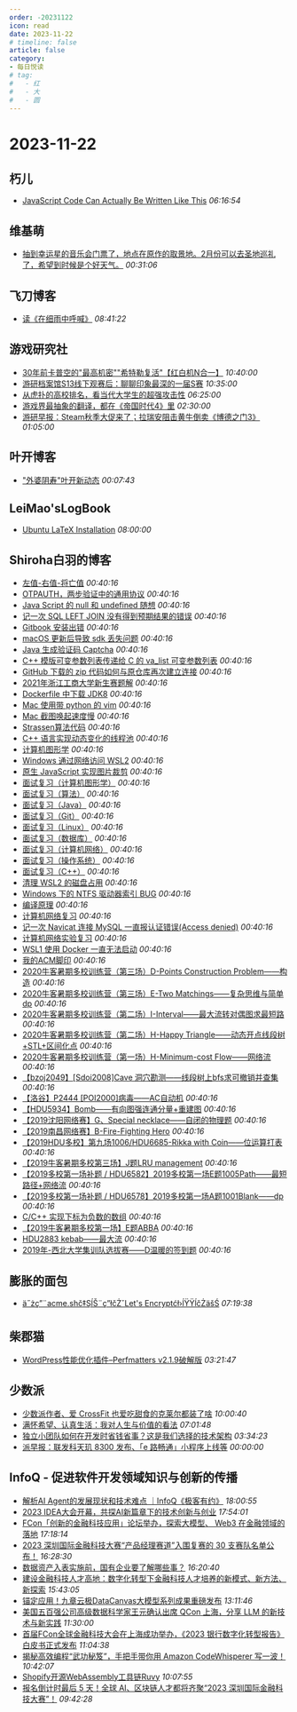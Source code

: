 ```yaml
---
order: -20231122
icon: read
date: 2023-11-22
# timeline: false
article: false
category:
- 每日悦读
# tag:
#   - 红
#   - 大
#   - 圆
---
```


# 2023-11-22 
## 朽儿<span></span>
* [JavaScript Code Can Actually Be Written Like This](https://javascript.plainenglish.io/javascript-code-can-actually-be-written-like-this-3e404f0e6024?source=rss-c3917681a8f5------2) *06:16:54* 
## 维基萌<span></span>
* [抽到幸运星的音乐会门票了，地点在原作的取景地。2月份可以去圣地巡礼了，希望到时候是个好天气。](https://www.wikimoe.com/t) *00:31:06* 
## 飞刀博客<span></span>
* [读《在细雨中呼喊》](https://www.feidaoboke.com/post/read-zai-xi-yu-zhong-hu-han.html) *08:41:22* 
## 游戏研究社<span></span>
* [30年前卡普空的"最高机密""希特勒复活"【红白机N合一】](https://player.bilibili.com/player.html?bvid=1RM411Z7X3&page=1) *10:40:00* 
* [游研档案馆S13线下观赛后：聊聊印象最深的一届S赛](https://www.yystv.cn/p/11355) *10:35:00* 
* [从虎扑的高校排名，看当代大学生的超强攻击性](https://www.yystv.cn/p/11354) *06:25:00* 
* [游戏界最抽象的翻译，都在《帝国时代4》里](https://www.yystv.cn/p/11353) *02:30:00* 
* [游研早报：Steam秋季大促来了；拉瑞安阻击黄牛倒卖《博德之门3》](https://www.yystv.cn/p/11352) *01:05:00* 
## 叶开博客<span></span>
* ["外婆阴寿"叶开新动态](https://qq.md/post/720) *00:07:43* 
## LeiMao'sLogBook<span></span>
* [Ubuntu LaTeX Installation](https://leimao.github.io/blog/Ubuntu-LaTeX-Installation/) *08:00:00* 
## Shiroha白羽的博客<span></span>
* [左值-右值-将亡值](https://blog.mauve.icu/2023/09/03/cpp/lvalue-xvalue-prvalue/) *00:40:16* 
* [OTPAUTH，两步验证中的通用协议](https://blog.mauve.icu/2023/08/16/develop-note/otpauth/) *00:40:16* 
* [Java Script 的 null 和 undefined 随想](https://blog.mauve.icu/2022/08/29/thoughts/java-script-null-undefine/) *00:40:16* 
* [记一次 SQL LEFT JOIN 没有得到预期结果的错误](https://blog.mauve.icu/2022/05/29/develop-note/sql-left-join-fail/) *00:40:16* 
* [Gitbook 安装出错](https://blog.mauve.icu/2022/03/24/develop-note/gitbook-install-error/) *00:40:16* 
* [macOS 更新后导致 sdk 丢失问题](https://blog.mauve.icu/2022/03/22/mac/clion-mac-CMAKE_OSX_SYSROOT/) *00:40:16* 
* [Java 生成验证码 Captcha](https://blog.mauve.icu/2022/03/19/develop-note/java-create-captcha/) *00:40:16* 
* [C++ 模版可变参数列表传递给 C 的 va_list 可变参数列表](https://blog.mauve.icu/2022/01/12/cpp/cpp-template-variable-parameter-to-c/) *00:40:16* 
* [GitHub 下载的 zip 代码如何与原仓库再次建立连接](https://blog.mauve.icu/2021/11/25/develop-note/git-remote-reconnect/) *00:40:16* 
* [2021年浙江工商大学新生赛题解](https://blog.mauve.icu/2021/11/21/acm/other-note/2021-ZJGSU-ACM-freshman-competition/) *00:40:16* 
* [Dockerfile 中下载 JDK8](https://blog.mauve.icu/2021/11/18/develop-note/dockerfile-run-apt-install-jdk-8/) *00:40:16* 
* [Mac 使用带 python 的 vim](https://blog.mauve.icu/2021/11/15/mac/macvim/) *00:40:16* 
* [Mac 截图唤起速度慢](https://blog.mauve.icu/2021/10/24/mac/screen-cut/) *00:40:16* 
* [Strassen算法代码](https://blog.mauve.icu/2021/10/13/cpp/Strassen/) *00:40:16* 
* [C++ 语言实现动态变化的线程池](https://blog.mauve.icu/2021/10/13/cpp/thread-pool/) *00:40:16* 
* [计算机图形学](https://blog.mauve.icu/2021/06/10/notebook/Computer-Graphics/) *00:40:16* 
* [Windows 通过网络访问 WSL2](https://blog.mauve.icu/2021/06/07/develop-note/wsl-localhost/) *00:40:16* 
* [原生 JavaScript 实现图片裁剪](https://blog.mauve.icu/2021/05/17/front-end/Front-end-image-cropping-effect/) *00:40:16* 
* [面试复习（计算机图形学）](https://blog.mauve.icu/2021/03/27/interview/computer-graphics/) *00:40:16* 
* [面试复习（算法）](https://blog.mauve.icu/2021/03/27/interview/algorithm/) *00:40:16* 
* [面试复习（Java）](https://blog.mauve.icu/2021/02/25/interview/java/) *00:40:16* 
* [面试复习（Git）](https://blog.mauve.icu/2021/02/24/interview/git/) *00:40:16* 
* [面试复习（Linux）](https://blog.mauve.icu/2021/02/23/interview/linux/) *00:40:16* 
* [面试复习（数据库）](https://blog.mauve.icu/2021/02/23/interview/database/) *00:40:16* 
* [面试复习（计算机网络）](https://blog.mauve.icu/2021/02/23/interview/computer-network/) *00:40:16* 
* [面试复习（操作系统）](https://blog.mauve.icu/2021/02/22/interview/operating-system/) *00:40:16* 
* [面试复习（C++）](https://blog.mauve.icu/2021/02/22/interview/cpp/) *00:40:16* 
* [清理 WSL2 的磁盘占用](https://blog.mauve.icu/2021/01/27/develop-note/wsl-clean/) *00:40:16* 
* [Windows 下的 NTFS 驱动器索引 BUG](https://blog.mauve.icu/2021/01/18/develop-note/windows-ntfs/) *00:40:16* 
* [编译原理](https://blog.mauve.icu/2021/01/07/notebook/Compilation-principle/) *00:40:16* 
* [计算机网络复习](https://blog.mauve.icu/2021/01/07/notebook/Computer-network/) *00:40:16* 
* [记一次 Navicat 连接 MySQL 一直报认证错误(Access denied)](https://blog.mauve.icu/2021/01/01/develop-note/mysql-reset/) *00:40:16* 
* [计算机网络实验复习](https://blog.mauve.icu/2020/12/26/notebook/Computer-network-experiment/) *00:40:16* 
* [WSL1 使用 Docker 一直无法启动](https://blog.mauve.icu/2020/12/24/develop-note/wsl-docker/) *00:40:16* 
* [我的ACM脚印](https://blog.mauve.icu/2020/12/20/acm/myACM/) *00:40:16* 
* [2020牛客暑期多校训练营（第三场）D-Points Construction Problem——构造](https://blog.mauve.icu/2020/07/18/acm/2020-multi-school/NowCoder-3-D-Points%20Construction%20Problem/) *00:40:16* 
* [2020牛客暑期多校训练营（第三场）E-Two Matchings——复杂思维与简单dp](https://blog.mauve.icu/2020/07/18/acm/2020-multi-school/NowCoder-3-E-Two%20Matchings/) *00:40:16* 
* [2020牛客暑期多校训练营（第二场）I-Interval——最大流转对偶图求最短路](https://blog.mauve.icu/2020/07/16/acm/2020-multi-school/NowCoder-2-I-Interval/) *00:40:16* 
* [2020牛客暑期多校训练营（第二场）H-Happy Triangle——动态开点线段树+STL+区间化点](https://blog.mauve.icu/2020/07/15/acm/2020-multi-school/NowCoder-2-H-Happy%20Triangle/) *00:40:16* 
* [2020牛客暑期多校训练营（第一场）H-Minimum-cost Flow——网络流](https://blog.mauve.icu/2020/07/14/acm/2020-multi-school/NowCoder-1-H-Minimum-cost%20Flow/) *00:40:16* 
* [【bzoj2049】\[Sdoi2008\]Cave 洞穴勘测——线段树上bfs求可撤销并查集](https://blog.mauve.icu/2020/01/08/acm/other-note/bzoj2049-Sdoi2008-Cave/) *00:40:16* 
* [【洛谷】P2444 \[POI2000\]病毒——AC自动机](https://blog.mauve.icu/2020/01/05/acm/luogu/P2444/) *00:40:16* 
* [【HDU5934】Bomb——有向图强连通分量+重建图](https://blog.mauve.icu/2019/10/13/acm/other-note/HDU5934-Bomb/) *00:40:16* 
* [【2019沈阳网络赛】G、Special necklace——自闭的物理题](https://blog.mauve.icu/2019/09/14/acm/2019-XCPC/Online-Shenyang-G-Special-necklace/) *00:40:16* 
* [【2019南昌网络赛】B-Fire-Fighting Hero](https://blog.mauve.icu/2019/09/09/acm/2019-XCPC/Online-Nanchang-B-Fire-Fighting-Hero/) *00:40:16* 
* [【2019HDU多校】第九场1006/HDU6685-Rikka with Coin——位运算打表](https://blog.mauve.icu/2019/08/21/acm/2019-multi-school/HDU6685-9-1006-Rikka-with-Coin/) *00:40:16* 
* [【2019牛客暑期多校第三场】J题LRU management](https://blog.mauve.icu/2019/07/26/acm/2019-multi-school/NowCoder-3-J-LRU-management/) *00:40:16* 
* [【2019多校第一场补题 / HDU6582】2019多校第一场E题1005Path——最短路径+网络流](https://blog.mauve.icu/2019/07/23/acm/2019-multi-school/HDU6578-1-1005-Path/) *00:40:16* 
* [【2019多校第一场补题 / HDU6578】2019多校第一场A题1001Blank——dp](https://blog.mauve.icu/2019/07/23/acm/2019-multi-school/HDU6578-1-1001-Blank/) *00:40:16* 
* [C/C++ 实现下标为负数的数组](https://blog.mauve.icu/2019/07/22/cpp/cpp-negative-array/) *00:40:16* 
* [【2019牛客暑期多校第一场】E题ABBA](https://blog.mauve.icu/2019/07/21/acm/2019-multi-school/NowCoder-1-E-ABBA/) *00:40:16* 
* [HDU2883 kebab——最大流](https://blog.mauve.icu/2019/07/11/acm/other-note/HDU2883-kebab-max-flow/) *00:40:16* 
* [2019年-西北大学集训队选拔赛——D温暖的签到题](https://blog.mauve.icu/2019/07/11/acm/other-note/NWUTrainingTeamTrial-D%20warm%20sign-in/) *00:40:16* 
## 膨胀的面包<span></span>
* [ä˝żç”¨acme.shč‡ŞĺŠ¨ç”łčŻˇLet's Encryptćł›ĺŸŸĺčŻäšŚ](https://blog.wangtwothree.com/code/238.html) *07:19:38* 
## 柴郡猫<span></span>
* [WordPress性能优化插件–Perfmatters v2.1.9破解版](https://www.cheshirex.com/7954.html) *03:21:47* 
## 少数派<span></span>
* [少数派作者、爱 CrossFit 也爱吃甜食的克莱尔都装了啥](https://sspai.com/prime/story/zhuanglesha-231122) *10:00:40* 
* [满怀希望、认真生活：我对人生与价值的看法](https://sspai.com/post/83743) *07:01:48* 
* [独立小团队如何在开发时省钱省事？这是我们选择的技术架构](https://sspai.com/post/83468) *03:34:23* 
* [派早报：联发科天玑 8300 发布、「e 路畅通」小程序上线等](https://sspai.com/post/84551) *00:00:00* 
## InfoQ - 促进软件开发领域知识与创新的传播<span></span>
* [解析AI Agent的发展现状和技术难点 ｜InfoQ《极客有约》](https://www.infoq.cn/video/9K6fRMDX6EllO0WUQOqv?utm_source=rss&utm_medium=article) *18:00:55* 
* [2023 IDEA大会开幕，共探AI新篇章下的技术创新与创业](https://www.infoq.cn/article/FEtHajCxtthq608A2kS6?utm_source=rss&utm_medium=article) *17:54:01* 
* [FCon「创新的金融科技应用」论坛举办，探索大模型、 Web3 在金融领域的落地](https://www.infoq.cn/article/NpVMZcLDeEzsBvJIp5wl?utm_source=rss&utm_medium=article) *17:18:14* 
* [2023 深圳国际金融科技大赛“产品经理赛道”入围复赛的 30 支赛队名单公布！](https://www.infoq.cn/article/Yuid3uNuLHTe2aeliZbs?utm_source=rss&utm_medium=article) *16:28:30* 
* [数据资产入表实施前，国有企业要了解哪些事？](https://www.infoq.cn/article/R9aERq1GRcSoGzXgTGZG?utm_source=rss&utm_medium=article) *16:20:40* 
* [建设金融科技人才高地：数字化转型下金融科技人才培养的新模式、新方法、新探索](https://www.infoq.cn/article/qPky8tWiv4EThtohs207?utm_source=rss&utm_medium=article) *15:43:05* 
* [锚定应用！九章云极DataCanvas大模型系列成果重磅发布](https://www.infoq.cn/article/NYpY2ibURWJDMB6QVutt?utm_source=rss&utm_medium=article) *13:11:46* 
* [美国五百强公司高级数据科学家王元确认出席 QCon 上海，分享 LLM 的新技术与新实践](https://www.infoq.cn/article/PadCSLA0LcqQsWVkfAqB?utm_source=rss&utm_medium=article) *11:30:00* 
* [首届FCon全球金融科技大会在上海成功举办，《2023 银行数字化转型报告》白皮书正式发布](https://www.infoq.cn/article/BNiefsWtdjeQmreGkaUI?utm_source=rss&utm_medium=article) *11:04:38* 
* [揭秘高效编程“武功秘笈”，手把手带你用 Amazon CodeWhisperer 写一波！](https://www.infoq.cn/article/sEM2KRuq2BAaiPtIGNHx?utm_source=rss&utm_medium=article) *10:42:07* 
* [Shopify开源WebAssembly工具链Ruvy](https://www.infoq.cn/article/EZ9OizChmbSAxNYM3BLV?utm_source=rss&utm_medium=article) *10:07:55* 
* [报名倒计时最后 5 天！全球 AI、区块链人才都将齐聚“2023 深圳国际金融科技大赛”！](https://www.infoq.cn/article/Dt3GNwxdeb0t2Lh5UQ0y?utm_source=rss&utm_medium=article) *09:42:28* 
